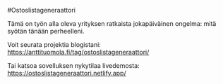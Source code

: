 #Ostoslistageneraattori

Tämä on työn alla oleva yrityksen ratkaista jokapäiväinen ongelma: mitä syötän tänään perheelleni.

Voit seurata projektia blogistani: https://anttituomola.fi/tag/ostoslistageneraattori/

Tai katsoa sovelluksen nykytilaa livedemosta: https://ostoslistageneraattori.netlify.app/